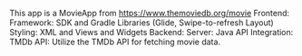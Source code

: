 This app is a MovieApp from https://www.themoviedb.org/movie 
Frontend:
Framework: SDK and Gradle Libraries (Glide, Swipe-to-refresh Layout)
Styling: XML and Views and Widgets
Backend:
Server: Java
API Integration:
TMDb API: Utilize the TMDb API for fetching movie data.

